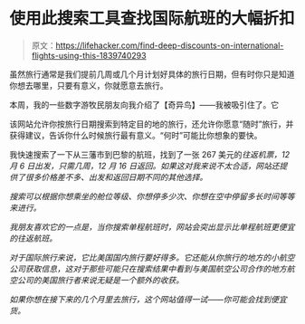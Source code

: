 # 使用此搜索工具查找国际航班的大幅折扣

> 原文：<https://lifehacker.com/find-deep-discounts-on-international-flights-using-this-1839740293>

虽然旅行通常是我们提前几周或几个月计划好具体的旅行日期，但有时你只是知道你想去哪里，只要有意义，你就愿意去旅行。



本周，我的一些数字游牧民朋友向我介绍了【奇异鸟】——我被吸引住了。它

该网站允许你按旅行日期搜索到特定目的地的旅行，还允许你愿意“随时”旅行，并获得建议，告诉你什么时候旅行最有意义。“何时”可能比你想象的要快。

我快速搜索了一下从三藩市到巴黎的航班，找到了一张 267 美元的*往返机票，12 月 6 日出发，只需几周，12 月 16 日返回。如果这对我来说不太合适，网站还提供了很多价格差不多、出发和返回日期不同的其他选择。* 

*搜索可以根据你想乘坐的舱位等级、你想停多少次、你想在空中停留多长时间等等来进行。* 

*我朋友喜欢它的一点是，当你搜索单程航班时，网站会突出显示比单程航班更便宜的往返航班。* 

*对于国际旅行来说，它比美国国内旅行要好得多。它还能从你旅行的地方的小航空公司获取信息，这对于那些可能只在搜索结果中看到与美国航空公司合作的地方航空公司的美国旅行者来说无疑是一个额外的收获。*

*如果你想在接下来的几个月里去旅行，这个网站值得一试——你可能会找到便宜货。*